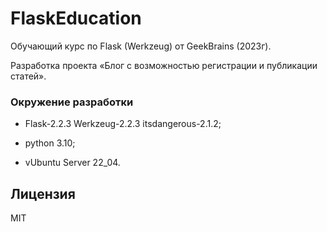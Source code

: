 # FlaskEducation
Обучающий курс по Flask (Werkzeug) от GeekBrains (2023г).

Разработка проекта «Блог с возможностью регистрации и публикации статей».

### Окружение разработки
- Flask-2.2.3 Werkzeug-2.2.3 itsdangerous-2.1.2;

- python 3.10;
- vUbuntu Server 22_04.

## Лицензия
MIT
